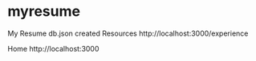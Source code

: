 # myresume

My Resume
db.json created
    Resources
  http://localhost:3000/experience

  Home
  http://localhost:3000